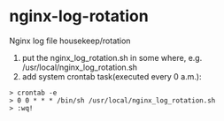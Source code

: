 # nginx-log-rotation
Nginx log file housekeep/rotation

1. put the nginx_log_rotation.sh in some where, e.g. /usr/local/nginx_log_rotation.sh
2. add system crontab task(executed every 0 a.m.):

```shell
> crontab -e
> 0 0 * * * /bin/sh /usr/local/nginx_log_rotation.sh
> :wq!
```

